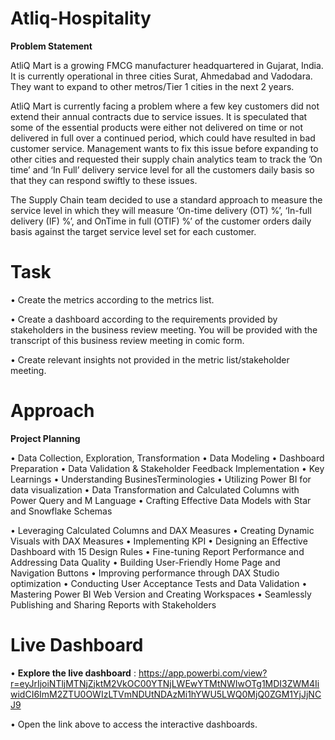 # Atliq-Hospitality
  **Problem Statement**
 
AtliQ Mart is a growing FMCG manufacturer headquartered in Gujarat, India. It is currently operational in three cities Surat, Ahmedabad and Vadodara. They want to expand to other metros/Tier 1 cities in the next 2 years.

AtliQ Mart is currently facing a problem where a few key customers did not extend their annual contracts due to service issues. It is speculated that some of the essential products were either not delivered on time or not delivered in full over a continued period, which could have resulted in bad customer service. Management wants to fix this issue before expanding to other cities and requested their supply chain analytics team to track the ’On time’ and ‘In Full’ delivery service level for all the customers daily basis so that they can respond swiftly to these issues.

The Supply Chain team decided to use a standard approach to measure the service level in which they will measure ‘On-time delivery (OT) %’, ‘In-full delivery (IF) %’, and OnTime in full (OTIF) %’ of the customer orders daily basis against the target service level set for each customer.

# Task
•	Create the metrics according to the metrics list.

•	Create a dashboard according to the requirements provided by stakeholders in the business review meeting. You will be provided with the transcript of this business review 
  meeting in comic form.
  
•	Create relevant insights not provided in the metric list/stakeholder meeting.

# Approach
**Project Planning**

•	Data Collection, Exploration, Transformation
•	Data Modeling
•	Dashboard Preparation
•	Data Validation & Stakeholder Feedback Implementation
• Key Learnings
•	Understanding BusinesTerminologies
•	Utilizing Power BI for data visualization
•	Data Transformation and Calculated Columns with Power Query and M Language
•	Crafting Effective Data Models with Star and Snowflake Schemas

•	Leveraging Calculated Columns and DAX Measures
•	Creating Dynamic Visuals with DAX Measures
•	Implementing KPI
•	Designing an Effective Dashboard with 15 Design Rules
•	Fine-tuning Report Performance and Addressing Data Quality
•	Building User-Friendly Home Page and Navigation Buttons
•	Improving performance through DAX Studio optimization
•	Conducting User Acceptance Tests and Data Validation
•	Mastering Power BI Web Version and Creating Workspaces
•	Seamlessly Publishing and Sharing Reports with Stakeholders
# Live Dashboard
•	**Explore the live dashboard** :
  https://app.powerbi.com/view?r=eyJrIjoiNTljMTNjZjktM2VkOC00YTNjLWEwYTMtNWIwOTg1MDI3ZWM4IiwidCI6ImM2ZTU0OWIzLTVmNDUtNDAzMi1hYWU5LWQ0MjQ0ZGM1YjJjNCJ9

•	Open the link above to access the interactive dashboards.
